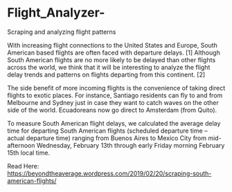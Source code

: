 # Flight_Analyzer-
Scraping and analyzing flight patterns

With increasing flight connections to the United States and Europe, South American based flights are often faced with departure delays. [1] Although South American flights are no more likely to be delayed than other flights across the world, we think that it will be interesting to analyze the flight delay trends and patterns on flights departing from this continent. [2]

The side benefit of more incoming flights is the convenience of taking direct flights to exotic places. For instance, Santiago residents can fly to and from Melbourne and Sydney just in case they want to catch waves on the other side of the world. Ecuadoreans now go direct to Amsterdam (from Quito).

To measure South American flight delays, we calculated the average delay time for departing South American flights (scheduled departure time – actual departure time) ranging from Buenos Aires to Mexico City from mid-afternoon Wednesday, February 13th through early Friday morning February 15th local time.

Read Here: https://beyondtheaverage.wordpress.com/2019/02/20/scraping-south-american-flights/
